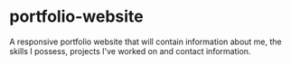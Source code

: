 # portfolio-website
A responsive portfolio website that will contain information about me, the skills I possess, projects I've worked on and contact information.
